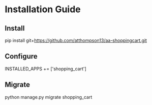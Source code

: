 # Installation Guide

## Install
pip install git+https://github.com/atthompson13/aa-shoppingcart.git

## Configure
INSTALLED_APPS += ['shopping_cart']

## Migrate
python manage.py migrate shopping_cart
